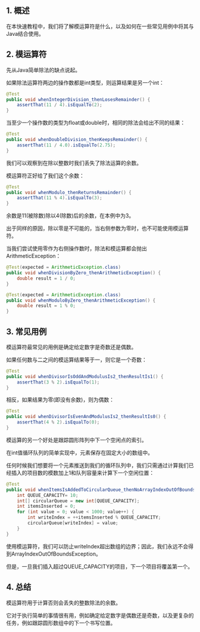 ## 1. 概述

在本快速教程中，我们将了解模运算符是什么，以及如何在一些常见用例中将其与Java结合使用。

## 2. 模运算符

先从Java简单除法的缺点说起。

如果除法运算符两边的操作数都是int类型，则运算结果是另一个int：

```java
@Test
public void whenIntegerDivision_thenLosesRemainder() {
    assertThat(11 / 4).isEqualTo(2);
}
```

当至少一个操作数的类型为float或double时，相同的除法会给出不同的结果：

```java
@Test
public void whenDoubleDivision_thenKeepsRemainder() {
    assertThat(11 / 4.0).isEqualTo(2.75);
}
```

我们可以观察到在除以整数时我们丢失了除法运算的余数。

模运算符正好给了我们这个余数：

```java
@Test
public void whenModulo_thenReturnsRemainder() {
    assertThat(11 % 4).isEqualTo(3);
}
```

余数是11(被除数)除以4(除数)后的余数，在本例中为3。

出于同样的原因，除以零是不可能的，当右侧参数为零时，也不可能使用模运算符。

当我们尝试使用零作为右侧操作数时，除法和模运算都会抛出ArithmeticException：

```java
@Test(expected = ArithmeticException.class)
public void whenDivisionByZero_thenArithmeticException() {
    double result = 1 / 0;
}

@Test(expected = ArithmeticException.class)
public void whenModuloByZero_thenArithmeticException() {
    double result = 1 % 0;
}
```

## 3. 常见用例

模运算符最常见的用例是确定给定数字是奇数还是偶数。

如果任何数与二之间的模运算结果等于一，则它是一个奇数：

```java
@Test
public void whenDivisorIsOddAndModulusIs2_thenResultIs1() {
    assertThat(3 % 2).isEqualTo(1);
}
```

相反，如果结果为零(即没有余数)，则为偶数：

```java
@Test
public void whenDivisorIsEvenAndModulusIs2_thenResultIs0() {
    assertThat(4 % 2).isEqualTo(0);
}
```

模运算的另一个好处是跟踪圆形阵列中下一个空闲点的索引。

在int值循环队列的简单实现中，元素保存在固定大小的数组中。

任何时候我们想要将一个元素推送到我们的循环队列中，我们只需通过计算我们已经插入的项目数的模数加上1和队列容量来计算下一个空闲位置：

```java
@Test
public void whenItemsIsAddedToCircularQueue_thenNoArrayIndexOutOfBounds() {
    int QUEUE_CAPACITY= 10;
    int[] circularQueue = new int[QUEUE_CAPACITY];
    int itemsInserted = 0;
    for (int value = 0; value < 1000; value++) {
        int writeIndex = ++itemsInserted % QUEUE_CAPACITY;
        circularQueue[writeIndex] = value;
    }
}
```

使用模运算符，我们可以防止writeIndex超出数组的边界；因此，我们永远不会得到ArrayIndexOutOfBoundsException。

但是，一旦我们插入超过QUEUE_CAPACITY的项目，下一个项目将覆盖第一个。

## 4. 总结

模运算符用于计算否则会丢失的整数除法的余数。

它对于执行简单的事情很有用，例如确定给定数字是偶数还是奇数，以及更复杂的任务，例如跟踪圆形数组中的下一个书写位置。